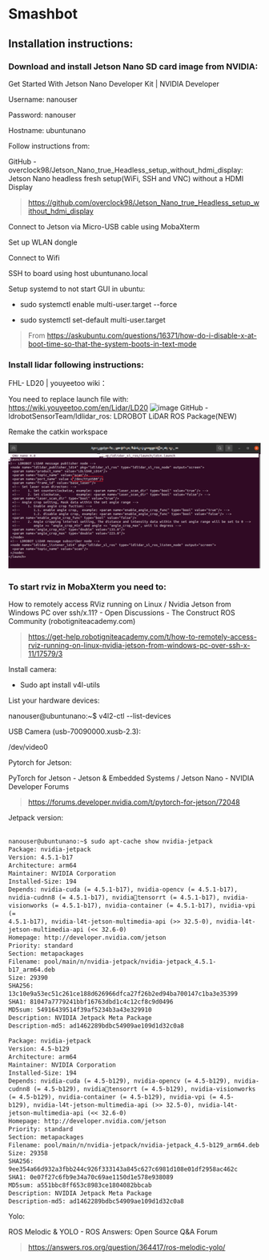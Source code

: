 # Smashbot
## Installation instructions:
### Download and install Jetson Nano SD card image from NVIDIA:
Get Started With Jetson Nano Developer Kit | NVIDIA Developer

Username: nanouser

Password: nanouser

Hostname: ubuntunano

Follow instructions from:

GitHub - overclock98/Jetson_Nano_true_Headless_setup_without_hdmi_display: Jetson Nano headless fresh setup(WiFi, SSH and VNC) without a HDMI Display

> https://github.com/overclock98/Jetson_Nano_true_Headless_setup_without_hdmi_display

Connect to Jetson via Micro-USB cable using MobaXterm

Set up WLAN dongle

Connect to Wifi

SSH to board using host ubuntunano.local

Setup systemd to not start GUI in ubuntu:

- sudo systemctl enable multi-user.target --force

- sudo systemctl set-default multi-user.target

> From <https://askubuntu.com/questions/16371/how-do-i-disable-x-at-boot-time-so-that-the-system-boots-in-text-mode> 

### Install lidar following instructions:
FHL- LD20 | youyeetoo wiki：

You need to replace launch file with: https://wiki.youyeetoo.com/en/Lidar/LD20
![image](lidar_fhl-ld20_low_cost_8m_360°_lidar_scanner.png)
GitHub - ldrobotSensorTeam/ldlidar_ros: LDROBOT LiDAR ROS Package(NEW)

Remake the catkin workspace

![image](1672210468380.png)

### To start rviz in MobaXterm you need to:
How to remotely access RViz running on Linux / Nvidia Jetson from Windows PC over ssh/x.11? - Open Discussions - The Construct ROS Community (robotigniteacademy.com)
> https://get-help.robotigniteacademy.com/t/how-to-remotely-access-rviz-running-on-linux-nvidia-jetson-from-windows-pc-over-ssh-x-11/17579/3

Install camera:


- Sudo apt install v4l-utils


List your hardware devices:

nanouser@ubuntunano:~$ v4l2-ctl --list-devices

USB Camera (usb-70090000.xusb-2.3):

 /dev/video0
 
Pytorch for Jetson:

PyTorch for Jetson - Jetson & Embedded Systems / Jetson Nano - NVIDIA Developer Forums
> https://forums.developer.nvidia.com/t/pytorch-for-jetson/72048

Jetpack version:

```

nanouser@ubuntunano:~$ sudo apt-cache show nvidia-jetpack
Package: nvidia-jetpack
Version: 4.5.1-b17
Architecture: arm64
Maintainer: NVIDIA Corporation
Installed-Size: 194
Depends: nvidia-cuda (= 4.5.1-b17), nvidia-opencv (= 4.5.1-b17), nvidia-cudnn8 (= 4.5.1-b17), nvidiatensorrt (= 4.5.1-b17), nvidia-visionworks (= 4.5.1-b17), nvidia-container (= 4.5.1-b17), nvidia-vpi (= 
4.5.1-b17), nvidia-l4t-jetson-multimedia-api (>> 32.5-0), nvidia-l4t-jetson-multimedia-api (<< 32.6-0)
Homepage: http://developer.nvidia.com/jetson
Priority: standard
Section: metapackages
Filename: pool/main/n/nvidia-jetpack/nvidia-jetpack_4.5.1-b17_arm64.deb
Size: 29390
SHA256: 13c10e9a53ec51c261ce188d626966dfca27f26b2ed94ba700147c1ba3e35399
SHA1: 81047a7779241bbf16763dbd1c4c12cf8c9d0496
MD5sum: 54916439514f39af5234b3a43e329910
Description: NVIDIA Jetpack Meta Package
Description-md5: ad1462289bdbc54909ae109d1d32c0a8

```
```
Package: nvidia-jetpack
Version: 4.5-b129
Architecture: arm64
Maintainer: NVIDIA Corporation
Installed-Size: 194
Depends: nvidia-cuda (= 4.5-b129), nvidia-opencv (= 4.5-b129), nvidia-cudnn8 (= 4.5-b129), nvidiatensorrt (= 4.5-b129), nvidia-visionworks (= 4.5-b129), nvidia-container (= 4.5-b129), nvidia-vpi (= 4.5-
b129), nvidia-l4t-jetson-multimedia-api (>> 32.5-0), nvidia-l4t-jetson-multimedia-api (<< 32.6-0)
Homepage: http://developer.nvidia.com/jetson
Priority: standard
Section: metapackages
Filename: pool/main/n/nvidia-jetpack/nvidia-jetpack_4.5-b129_arm64.deb
Size: 29358
SHA256: 9ee354a66d932a3fbb244c926f333143a845c627c6981d108e01df2958ac462c
SHA1: 0e07f27c6fb9e34a70c69ae1150d1e578e938089
MD5sum: a551bbc8ff653c8983ce1804082bbcab
Description: NVIDIA Jetpack Meta Package
Description-md5: ad1462289bdbc54909ae109d1d32c0a8
```

Yolo:

ROS Melodic & YOLO - ROS Answers: Open Source Q&A Forum
> https://answers.ros.org/question/364417/ros-melodic-yolo/
